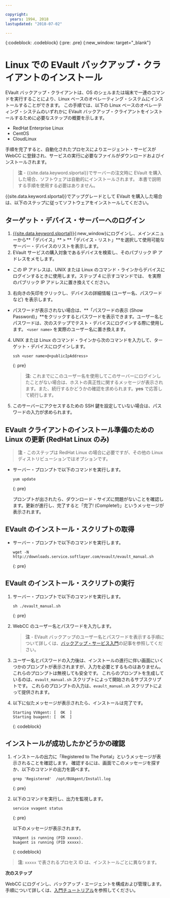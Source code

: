 ```yaml
---

copyright:
  years: 1994, 2018
lastupdated: "2018-07-02"

---
```

{:codeblock: .codeblock}
{:pre: .pre}
{:new_window: target="_blank"}

# Linux での EVault バックアップ・クライアントのインストール 

EVault バックアップ・クライアントは、OS のシェルまたは端末で一連のコマンドを実行することにより、Linux ベースのオペレーティング・システムにインストールすることができます。 この手順では、以下の Linux ベースのオペレーティング・システムのいずれかに EVault バックアップ・クライアントをインストールするために必要なステップの概要を示します。

- RedHat Enterprise Linux
- CentOS
- CloudLinux

手順を完了すると、自動化されたプロセスによりエージェント・サービスが WebCC に登録され、サービスの実行に必要なファイルがダウンロードおよびインストールされます。

>**注** - {{site.data.keyword.slportal}}でサーバーの注文時に EVault を購入した場合、ソフトウェアは自動的にインストールされます。 本書で説明する手順を使用する必要はありません。

{{site.data.keyword.slportal}}でアップグレードとして EVault を購入した場合は、以下のステップに従ってソフトウェアをインストールしてください。

## ターゲット・デバイス・サーバーへのログイン

1. [{{site.data.keyword.slportal}}](https://control.softlayer.com/){:new_window}にログインし、メインメニューから**「デバイス」** > **「デバイス・リスト」**を選択して使用可能なサーバー・デバイスのリストを表示します。
2. EVault サービスの購入対象であるデバイスを検索し、そのパブリック IP アドレスをメモします。 
  - この IP アドレスは、UNIX または Linux のコマンド・ラインからデバイスにログインするときに使用します。ステップ 4 に示すコマンドでは、<publicIpAddress> を実際のパブリック IP アドレスに置き換えてください。 
3. 右向きの矢印をクリックし、デバイスの詳細情報 (ユーザー名、パスワードなど) を表示します。 
  - パスワードが表示されない場合は、**「パスワードの表示 (Show Password)」**をクリックするとパスワードを表示できます。ユーザー名とパスワードは、次のステップでテスト・デバイスにログインする際に使用します。  `<user name>` を実際のユーザー名に置き換えます。
4. UNIX または Linux のコマンド・ラインから次のコマンドを入力して、ターゲット・デバイスにログインします。
   ```
   ssh <user name>@<publicIpAddress>
   ```
   {: pre}
   
   >**注**: これまでにこのユーザー名を使用してこのサーバーにログインしたことがない場合は、ホストの真正性に関するメッセージが表示されます。また、続行するかどうかの確認を求められます。**yes** で応答して続行します。
5. このサーバーにアクセスするための SSH 鍵を設定していない場合は、パスワードの入力が求められます。

## EVault クライアントのインストール準備のための Linux の更新 (RedHat Linux のみ)
>**注** - このステップは RedHat Linux の場合に必要ですが、その他の Linux ディストリビューションではオプションです。

- サーバー・プロンプトで以下のコマンドを実行します。
  ```
  yum update
  ```
  {: pre}
   
  プロンプトが出されたら、ダウンロード・サイズに問題がないことを確認します。更新が進行し、完了すると「完了! (Complete!)」というメッセージが表示されます。

## EVault のインストール・スクリプトの取得

- サーバー・プロンプトで以下のコマンドを実行します。
  ```
  wget -N http://downloads.service.softlayer.com/evault/evault_manual.sh
  ```
  {: pre}
   
## EVault のインストール・スクリプトの実行

1. サーバー・プロンプトで以下のコマンドを実行します。
   ```
   sh ./evault_manual.sh
   ```
   {: pre}

2. WebCC のユーザー名とパスワードを入力します。     
   >**注** - EVault バックアップのユーザー名とパスワードを表示する手順について詳しくは、[バックアップ・サービス入門](/docs/infrastructure/Backup/index.html)の記事を参照してください。
3. ユーザー名とパスワードの入力後は、インストールの進行に伴い画面にいくつかのプロンプトが表示されますが、入力を必要とするものはありません。これらのプロンプトは無視しても安全です。 これらのプロンプトを生成しているのは、`evault_manual.sh` スクリプトによって開始されるサブスクリプトです。 これらのプロンプトの入力は、`evault_manual.sh` スクリプトによって提供されます。
4. 以下に似たメッセージが表示されたら、インストールは完了です。
   ```
   Starting VVAgent: [  OK  ]
   Starting buagent: [  OK  ]
   ```
   {: codeblock}
   
## インストールが成功したかどうかの確認

1. インストールの出力に「Registered to The Portal」というメッセージが表示されることを確認します。 確認するには、画面でこのメッセージを探すか、以下のコマンドの出力を調べます。
   ```
   grep 'Registered'  /opt/BUAgent/Install.log
   ```
   {: pre}

2. 以下のコマンドを実行し、出力を監視します。
   ```
   service vvagent status
   ```
   {: pre}
   
   以下のメッセージが表示されます。
   ```
   VVAgent is running (PID xxxxx).
   buagent is running (PID xxxxx).
   ```
   {: codeblock}
   
  >**注**: `xxxxx` で表されるプロセス ID は、インストールごとに異なります。 
  
**次のステップ**

WebCC にログインし、バックアップ・エージェントを構成および管理します。 手順について詳しくは、[入門チュートリアル](index.html#configuring-evault-agent-in-webcc)を参照してください。
